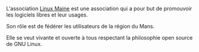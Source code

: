 <!--t LinuxMaine t-->

L'association [Linux Maine][1] est une association qui a pour but de promouvoir les logiciels libres et leur usages.

Son rôle est de fédérer les utilisateurs de la région du Mans.

Elle se veut vivante et ouverte à tous respectant la philosophie open source de GNU Linux.


  [1]: http://www.linuxmaine.fr/